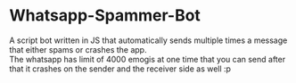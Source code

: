 # Whatsapp-Spammer-Bot
A script bot written in JS that automatically sends multiple times a message that either spams or crashes the app.<br>
The whatsapp has limit of 4000 emogis at one time that you can send after that it crashes on the sender and the receiver side as well :p<br>

